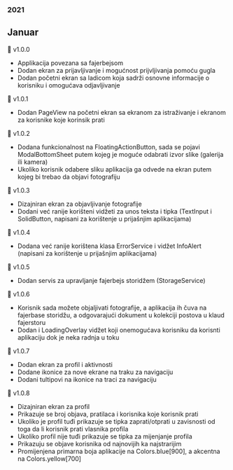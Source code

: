 ### 2021
## Januar
📍 v1.0.0
- Applikacija povezana sa fajerbejsom
- Dodan ekran za prijavljivanje i mogućnost
  prijvljivanja pomoću gugla
- Dodan početni ekran sa ladicom koja
  sadrži osnovne informacije o korisniku i
  omogućava odjavljivanje

📍 v1.0.1
- Dodan PageView na početni ekran sa ekranom
  za istraživanje i ekranom za korisnike koje
  korinsik prati

📍 v1.0.2
- Dodana funkcionalnost na FloatingActionButton,
  sada se pojavi ModalBottomSheet putem kojeg je
  moguće odabrati izvor slike (galerija ili kamera)
- Ukoliko korisnik odabere sliku aplikacija ga 
  odvede na ekran putem kojeg bi trebao da objavi
  fotografiju

📍 v1.0.3
- Dizajniran ekran za objavljivanje fotografije
- Dodani već ranije korišteni vidžeti za unos teksta
  i tipka (TextInput i SolidButton, napisani za
  korištenje u prijašnjim aplikacijama) 

📍 v1.0.4
- Dodana već ranije korištena klasa ErrorService i
  vidžet InfoAlert (napisani za
  korištenje u prijašnjim aplikacijama)

📍 v1.0.5
- Dodan servis za upravljanje fajerbejs storidžem
  (StorageService)

📍 v1.0.6
- Korisnik sada možete objaljivati fotografije,
  a aplikacija ih čuva na fajerbase storidžu,
  a odgovarajući dokument u kolekciji postova u
  klaud fajerstoru
- Dodan i LoadingOverlay vidžet koji onemogućava
  korisniku da korisnti aplikaciju dok je neka
  radnja u toku

📍 v1.0.7
- Dodan ekran za profil i aktivnosti
- Dodane ikonice za nove ekrane na traku za
  navigaciju
- Dodani tultipovi na ikonice na traci za
  navigaciju

📍 v1.0.8
- Dizajniran ekran za profil
- Prikazuje se broj objava, pratilaca i korisnika
  koje korisnik prati
- Ukoliko je profil tuđi prikazuje se tipka
  zaprati/otprati u zavisnosti od toga da
  li korisnik prati vlasnika profila
- Ukoliko profil nije tuđi prikazuje se tipka
  za mijenjanje profila
- Prikazuju se objave korisnika od najnovijih ka
  najstrarijim
- Promijenjena primarna boja aplikacije na
  Colors.blue[900], a akcentna na Colors.yellow[700]
